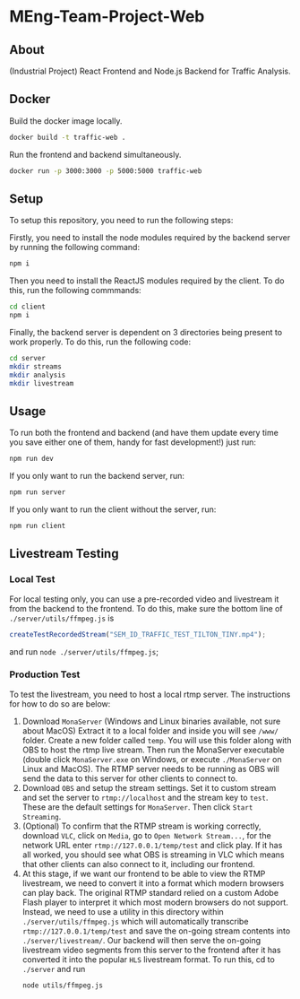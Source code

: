 # MEng-Team-Project-Web

## About

(Industrial Project) React Frontend and Node.js Backend for Traffic Analysis.

## Docker

Build the docker image locally.

```bash
docker build -t traffic-web .
```

Run the frontend and backend simultaneously.

```bash
docker run -p 3000:3000 -p 5000:5000 traffic-web
```

## Setup

To setup this repository, you need to run the following steps:

Firstly, you need to install the node modules required by the backend
server by running the following command:

```bash
npm i
```

Then you need to install the ReactJS modules required by the client. To do this,
run the following commmands:

```bash
cd client
npm i
```

Finally, the backend server is dependent on 3 directories being present to
work properly. To do this, run the following code:

```bash
cd server
mkdir streams
mkdir analysis
mkdir livestream
```

## Usage

To run both the frontend and backend (and have them update every time
you save either one of them, handy for fast development!) just run:

```bash
npm run dev
```

If you only want to run the backend server, run:

```bash
npm run server
```

If you only want to run the client without the server, run:

```bash
npm run client
```

## Livestream Testing

### Local Test

For local testing only, you can use a pre-recorded video and livestream it
from the backend to the frontend. To do this, make sure the bottom
line of `./server/utils/ffmpeg.js` is
```js
createTestRecordedStream("SEM_ID_TRAFFIC_TEST_TILTON_TINY.mp4");
```
and run `node ./server/utils/ffmpeg.js`;

### Production Test

To test the livestream, you need to host a local rtmp server. The instructions
for how to do so are below:

1. Download `MonaServer` (Windows and Linux binaries available, not sure about MacOS)
   Extract it to a local folder and inside you will see `/www/` folder. Create a new
   folder called `temp`. You will use this folder along with OBS to host the rtmp
   live stream. Then run the MonaServer executable (double click `MonaServer.exe` on
   Windows, or execute `./MonaServer` on Linux and MacOS). The RTMP server needs to
   be running as OBS will send the data to this server for other clients to connect
   to.
2. Download `OBS` and setup the stream settings. Set it to custom stream and set the
   server to `rtmp://localhost` and the stream key to `test`. These are the default
   settings for `MonaServer`. Then click `Start Streaming`.
3. (Optional) To confirm that the RTMP stream is working correctly, download `VLC`,
   click on `Media`, go to `Open Network Stream...`, for the network URL enter
   `rtmp://127.0.0.1/temp/test` and click play. If it has all worked, you should see
   what OBS is streaming in VLC which means that other clients can also connect to it,
   including our frontend.
4. At this stage, if we want our frontend to be able to view the RTMP livestream,
   we need to convert it into a format which modern browsers can play back. The
   original RTMP standard relied on a custom Adobe Flash player to interpret it
   which most modern browsers do not support. Instead, we need to use a utility
   in this directory within `./server/utils/ffmpeg.js` which will automatically
   transcribe `rtmp://127.0.0.1/temp/test` and save the on-going stream contents
   into `./server/livestream/`. Our backend will then serve the on-going livestream
   video segments from this server to the frontend after it has converted it into
   the popular `HLS` livestream format. To run this, cd to `./server` and run
   ```bash
   node utils/ffmpeg.js
   ```